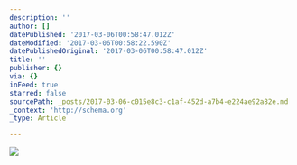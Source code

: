 ```yaml
---
description: ''
author: []
datePublished: '2017-03-06T00:58:47.012Z'
dateModified: '2017-03-06T00:58:22.590Z'
datePublishedOriginal: '2017-03-06T00:58:47.012Z'
title: ''
publisher: {}
via: {}
inFeed: true
starred: false
sourcePath: _posts/2017-03-06-c015e8c3-c1af-452d-a7b4-e224ae92a82e.md
_context: 'http://schema.org'
_type: Article

---
```

![](https://the-grid-user-content.s3-us-west-2.amazonaws.com/dc8d16ce-cd66-4155-9bcb-5bc8b893ebd2.jpg)